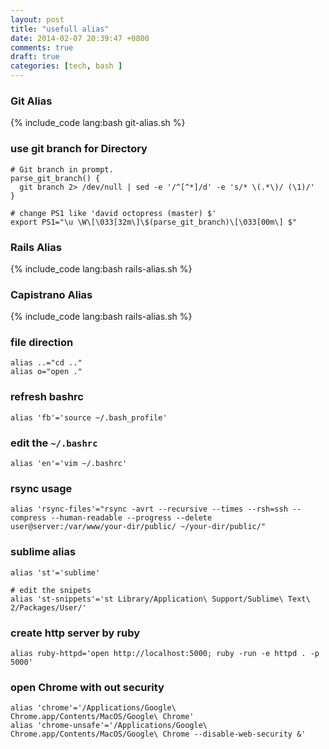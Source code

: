 ```yaml
---
layout: post
title: "usefull alias"
date: 2014-02-07 20:39:47 +0800
comments: true
draft: true
categories: [tech, bash ]
---
```


### Git Alias
{% include_code lang:bash git-alias.sh  %}

### use git branch for Directory

```
# Git branch in prompt.
parse_git_branch() {
  git branch 2> /dev/null | sed -e '/^[^*]/d' -e 's/* \(.*\)/ (\1)/'
}

# change PS1 like 'david octopress (master) $'
export PS1="\u \W\[\033[32m\]\$(parse_git_branch)\[\033[00m\] $"
```

### Rails Alias

{% include_code lang:bash rails-alias.sh  %}


### Capistrano Alias

{% include_code lang:bash rails-alias.sh  %}

### file direction
```
alias ..="cd .."
alias o="open ."
```

### refresh bashrc
```
alias 'fb'='source ~/.bash_profile'
```

### edit the `~/.bashrc`
```
alias 'en'='vim ~/.bashrc'
```

### rsync usage
```
alias 'rsync-files'="rsync -avrt --recursive --times --rsh=ssh --compress --human-readable --progress --delete user@server:/var/www/your-dir/public/ ~/your-dir/public/"

```

### sublime alias
```
alias 'st'='sublime'

# edit the snipets
alias 'st-snippets'='st Library/Application\ Support/Sublime\ Text\ 2/Packages/User/'
```

### create http server by ruby
```
alias ruby-httpd='open http://localhost:5000; ruby -run -e httpd . -p 5000'
```

### open Chrome with out security
```
alias 'chrome'='/Applications/Google\ Chrome.app/Contents/MacOS/Google\ Chrome'
alias 'chrome-unsafe'='/Applications/Google\ Chrome.app/Contents/MacOS/Google\ Chrome --disable-web-security &'
```

